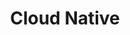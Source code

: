 ---
title: "Cloud Native"
layout: cloudnative
hidden: true
type: cloudnative
summary: 历史文章按照年月归档.
url: /tech/cloudnative
menu:
  main:
    title: 架构文档
    parent: tech
    weight: 9
    params:
      icon: fa-brands fa-readme
catalog: 云原生
---